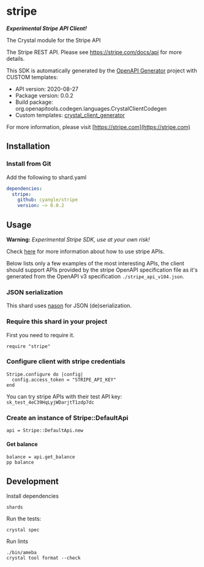 # stripe

***Experimental Stripe API Client!***

The Crystal module for the Stripe API

The Stripe REST API. Please see https://stripe.com/docs/api for more details.

This SDK is automatically generated by the [OpenAPI Generator](https://openapi-generator.tech) project with CUSTOM templates:

- API version: 2020-08-27
- Package version: 0.0.2
- Build package: org.openapitools.codegen.languages.CrystalClientCodegen
- Custom templates: [crystal_client_generator](https://github.com/cyangle/crystal_client_generator)

For more information, please visit [https://stripe.com](https://stripe.com)

## Installation

### Install from Git

Add the following to shard.yaml

```yaml
dependencies:
  stripe:
    github: cyangle/stripe
    version: ~> 0.0.2
```

## Usage

**Warning:** *Experimental Stripe SDK, use at your own risk!*

Check [here](https://stripe.com/docs/api) for more information about how to use stripe APIs.

Below lists only a few examples of the most interesting APIs, the client should support APIs provided by the stripe OpenAPI specification file as it's generated from the OpenAPI v3 specification `./stripe_api_v104.json`.

### JSON serialization

This shard uses [nason](https://github.com/cyangle/nason) for JSON (de)serialization.

### Require this shard in your project

First you need to require it.

```crystal
require "stripe"
```

### Configure client with stripe credentials

```crystal
Stripe.configure do |config|
  config.access_token = "STRIPE_API_KEY"
end
```

You can try stripe APIs with their test API key: `sk_test_4eC39HqLyjWDarjtT1zdp7dc`

### Create an instance of Stripe::DefaultApi

```crystal
api = Stripe::DefaultApi.new
```

#### Get balance

```crystal
balance = api.get_balance
pp balance
```

## Development

Install dependencies

```shell
shards
```

Run the tests:

```shell
crystal spec
```

Run lints

```shell
./bin/ameba
crystal tool format --check
```
